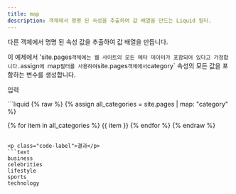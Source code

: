 ```yaml
---
title: map
description: 객체에서 명명 된 속성을 추출하여 값 배열을 만드는 Liquid 필터.
---
```


다른 객체에서 명명 된 속성 값을 추출하여 값 배열을 만듭니다.

이 예제에서 'site.pages` 객체에는 웹 사이트의 모든 메타 데이터가 포함되어 있다고 가정합니다. `assign`에 `map` 필터를 사용하여 `site.pages` 객체에서 `category` 속성의 모든 값을 포함하는 변수를 생성합니다.

<p class="code-label">입력</p>
```liquid
{% raw %}
{% assign all_categories = site.pages | map: "category" %}

{% for item in all_categories %}
{{ item }}
{% endfor %}
{% endraw %}
```

<p class="code-label">결과</p>
```text
business
celebrities
lifestyle
sports
technology
```
